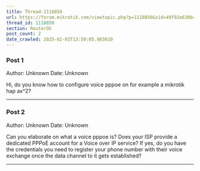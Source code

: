 ```yaml
---
title: Thread-1118850
url: https://forum.mikrotik.com/viewtopic.php?p=1118850&sid=49f92a630bc7970d8ca50523be880e8f#p1118850
thread_id: 1118850
section: RouterOS
post_count: 2
date_crawled: 2025-02-03T13:50:05.883610
---
```


### Post 1
Author: Unknown
Date: Unknown

Hi, do you know how to configure voice pppoe on for example a mikrotik hap ax^2?

---
### Post 2
Author: Unknown
Date: Unknown

Can you elaborate on what a voice pppoe is? Does your ISP provide a dedicated PPPoE account for a Voice over IP service? If yes, do you have the credentials you need to register your phone number with their voice exchange once the data channel to it gets established?

---
